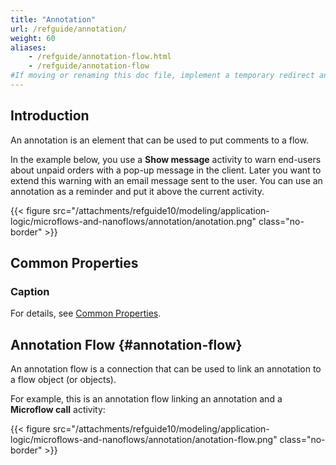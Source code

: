 ```yaml
---
title: "Annotation"
url: /refguide/annotation/
weight: 60
aliases:
    - /refguide/annotation-flow.html
    - /refguide/annotation-flow
#If moving or renaming this doc file, implement a temporary redirect and let the respective team know they should update the URL in the product. See Mapping to Products for more details.
---
```


## Introduction

An annotation is an element that can be used to put comments to a flow.

In the example below, you use a **Show message** activity to warn end-users about unpaid orders with a pop-up message in the client. Later you want to extend this warning with an email message sent to the user. You can use an annotation as a reminder and put it above the current activity.

{{< figure src="/attachments/refguide10/modeling/application-logic/microflows-and-nanoflows/annotation/anotation.png" class="no-border" >}}

## Common Properties

### Caption

For details, see [Common Properties](/refguide/microflow-element-common-properties/).

## Annotation Flow {#annotation-flow}

An annotation flow is a connection that can be used to link an annotation to a flow object (or objects).

For example, this is an annotation flow linking an annotation and a **Microflow call** activity:

{{< figure src="/attachments/refguide10/modeling/application-logic/microflows-and-nanoflows/annotation/anotation-flow.png" class="no-border" >}}

